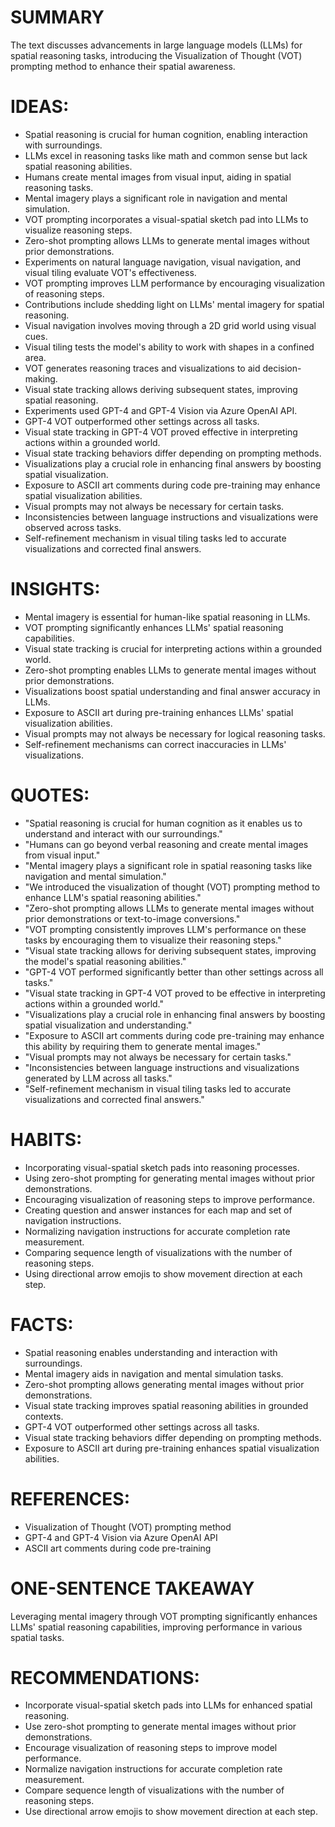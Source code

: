 # SUMMARY
The text discusses advancements in large language models (LLMs) for spatial reasoning tasks, introducing the Visualization of Thought (VOT) prompting method to enhance their spatial awareness.

# IDEAS:
- Spatial reasoning is crucial for human cognition, enabling interaction with surroundings.
- LLMs excel in reasoning tasks like math and common sense but lack spatial reasoning abilities.
- Humans create mental images from visual input, aiding in spatial reasoning tasks.
- Mental imagery plays a significant role in navigation and mental simulation.
- VOT prompting incorporates a visual-spatial sketch pad into LLMs to visualize reasoning steps.
- Zero-shot prompting allows LLMs to generate mental images without prior demonstrations.
- Experiments on natural language navigation, visual navigation, and visual tiling evaluate VOT's effectiveness.
- VOT prompting improves LLM performance by encouraging visualization of reasoning steps.
- Contributions include shedding light on LLMs' mental imagery for spatial reasoning.
- Visual navigation involves moving through a 2D grid world using visual cues.
- Visual tiling tests the model's ability to work with shapes in a confined area.
- VOT generates reasoning traces and visualizations to aid decision-making.
- Visual state tracking allows deriving subsequent states, improving spatial reasoning.
- Experiments used GPT-4 and GPT-4 Vision via Azure OpenAI API.
- GPT-4 VOT outperformed other settings across all tasks.
- Visual state tracking in GPT-4 VOT proved effective in interpreting actions within a grounded world.
- Visual state tracking behaviors differ depending on prompting methods.
- Visualizations play a crucial role in enhancing final answers by boosting spatial visualization.
- Exposure to ASCII art comments during code pre-training may enhance spatial visualization abilities.
- Visual prompts may not always be necessary for certain tasks.
- Inconsistencies between language instructions and visualizations were observed across tasks.
- Self-refinement mechanism in visual tiling tasks led to accurate visualizations and corrected final answers.

# INSIGHTS:
- Mental imagery is essential for human-like spatial reasoning in LLMs.
- VOT prompting significantly enhances LLMs' spatial reasoning capabilities.
- Visual state tracking is crucial for interpreting actions within a grounded world.
- Zero-shot prompting enables LLMs to generate mental images without prior demonstrations.
- Visualizations boost spatial understanding and final answer accuracy in LLMs.
- Exposure to ASCII art during pre-training enhances LLMs' spatial visualization abilities.
- Visual prompts may not always be necessary for logical reasoning tasks.
- Self-refinement mechanisms can correct inaccuracies in LLMs' visualizations.

# QUOTES:
- "Spatial reasoning is crucial for human cognition as it enables us to understand and interact with our surroundings."
- "Humans can go beyond verbal reasoning and create mental images from visual input."
- "Mental imagery plays a significant role in spatial reasoning tasks like navigation and mental simulation."
- "We introduced the visualization of thought (VOT) prompting method to enhance LLM's spatial reasoning abilities."
- "Zero-shot prompting allows LLMs to generate mental images without prior demonstrations or text-to-image conversions."
- "VOT prompting consistently improves LLM's performance on these tasks by encouraging them to visualize their reasoning steps."
- "Visual state tracking allows for deriving subsequent states, improving the model's spatial reasoning abilities."
- "GPT-4 VOT performed significantly better than other settings across all tasks."
- "Visual state tracking in GPT-4 VOT proved to be effective in interpreting actions within a grounded world."
- "Visualizations play a crucial role in enhancing final answers by boosting spatial visualization and understanding."
- "Exposure to ASCII art comments during code pre-training may enhance this ability by requiring them to generate mental images."
- "Visual prompts may not always be necessary for certain tasks."
- "Inconsistencies between language instructions and visualizations generated by LLM across all tasks."
- "Self-refinement mechanism in visual tiling tasks led to accurate visualizations and corrected final answers."

# HABITS:
- Incorporating visual-spatial sketch pads into reasoning processes.
- Using zero-shot prompting for generating mental images without prior demonstrations.
- Encouraging visualization of reasoning steps to improve performance.
- Creating question and answer instances for each map and set of navigation instructions.
- Normalizing navigation instructions for accurate completion rate measurement.
- Comparing sequence length of visualizations with the number of reasoning steps.
- Using directional arrow emojis to show movement direction at each step.

# FACTS:
- Spatial reasoning enables understanding and interaction with surroundings.
- Mental imagery aids in navigation and mental simulation tasks.
- Zero-shot prompting allows generating mental images without prior demonstrations.
- Visual state tracking improves spatial reasoning abilities in grounded contexts.
- GPT-4 VOT outperformed other settings across all tasks.
- Visual state tracking behaviors differ depending on prompting methods.
- Exposure to ASCII art during pre-training enhances spatial visualization abilities.

# REFERENCES:
- Visualization of Thought (VOT) prompting method
- GPT-4 and GPT-4 Vision via Azure OpenAI API
- ASCII art comments during code pre-training

# ONE-SENTENCE TAKEAWAY
Leveraging mental imagery through VOT prompting significantly enhances LLMs' spatial reasoning capabilities, improving performance in various spatial tasks.

# RECOMMENDATIONS:
- Incorporate visual-spatial sketch pads into LLMs for enhanced spatial reasoning.
- Use zero-shot prompting to generate mental images without prior demonstrations.
- Encourage visualization of reasoning steps to improve model performance.
- Normalize navigation instructions for accurate completion rate measurement.
- Compare sequence length of visualizations with the number of reasoning steps.
- Use directional arrow emojis to show movement direction at each step.